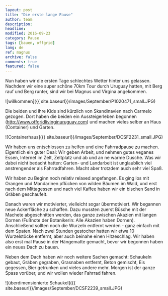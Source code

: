 ```yaml
---
layout: post
title: "Die erste lange Pause"
author: team
description: 
headline: 
modified: 2016-09-23
category: Pause
tags: [bauen, offgrid]
lang: de
ref: magnus
archive: false
comments: true
featured: false
---
```


Nun haben wir die ersten Tage schlechtes Wetter hinter uns gelassen. Nachdem wir eine super schöne 70km Tour durch Uruguay hatten, mit Berg rauf und Berg runter, sind wir bei Magnus und Virgina angekommen.

![willkommen]({{ site.baseurl}}/images/September/P1020471_small.JPG)

Die beiden und ihre Kids sind kürzlich von Skandinavien nach Carmelo gezogen. Dort haben die beiden ein Aussteigerleben begonnen (http://www.offgridlivinginuruguay.com) und machen vieles selber an Haus (Container) und Garten. 

![Containerhaus]({{ site.baseurl}}/images/September/DCSF2231_small.JPG)

Wir haben uns entschlossen zu helfen und eine Fahrradpause zu machen. Eigentlich ein guter Deal: Wir geben Arbeit, und nehmen gutes veganes Essen, Internet im Zelt, Zeltplatz und ab und an ne warme Dusche. Was wir dabei nicht bedacht hatten: Garten- und Landarbeit ist unglaublich viel anstrengender als Fahrradfahren. Macht aber trotzdem auch sehr viel Spaß.

Wir haben zu Beginn noch relativ relaxed angefangen. Es ging los mit Orangen und Mandarinen pflücken von wilden Bäumen im Wald, und erst nach dem Mittagessen und nach viel Kaffee haben wir ein bischen Sand in Gräben geschaufelt.

Danach waren wir motivierter, vielleicht sogar übermotiviert. Wir begannen neue Ackerfläche zu schaffen. Dazu mussten zuerst Büsche mit der Machete abgeschnitten werden, das ganze zwischen Akazien mit langen Dornen (Fußnote der Botanikerin: Alle Akazien haben Dornen). Anschließend sollten noch die Wurzeln entfernt werden - ganz einfach mit dem Spaten. Nach zwei Stunden gestocher hatten wir etwa 10 Wurzelstöcke entfernt, aber auch beinahe einen Hitzeschlag. Wir haben also erst mal Pause in der Hängematte gemacht, bevor wir begonnen haben ein neues Dach zu bauen.

Neben dem Dach haben wir noch weitere Sachen gemacht: Schaukeln gebaut, Gräben gegraben, Grasnaben entfernt, Beton gemischt, Eis gegessen, Bier getrunken und vieles andere mehr. Morgen ist der ganze Spass vorüber, und wir wollen wieder Fahrrad fahren. 

![überdimensionierte Schaukel]({{ site.baseurl}}/images/September/DCSF2239_small.JPG)


